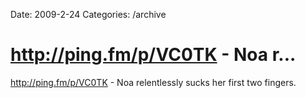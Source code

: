 Date: 2009-2-24
Categories: /archive

# http://ping.fm/p/VC0TK - Noa r...

<a href="http://ping.fm/p/VC0TK" rel="nofollow">http://ping.fm/p/VC0TK</a> - Noa relentlessly sucks her first two fingers.
